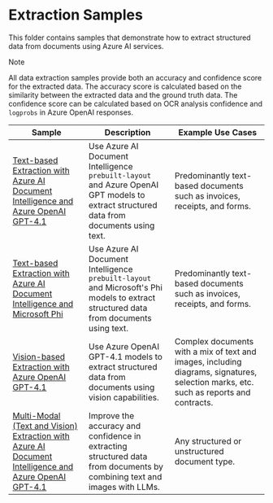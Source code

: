 # Extraction Samples

This folder contains samples that demonstrate how to extract structured data from documents using Azure AI services.

> [!NOTE]
> All data extraction samples provide both an accuracy and confidence score for the extracted data. The accuracy score is calculated based on the similarity between the extracted data and the ground truth data. The confidence score can be calculated based on OCR analysis confidence and `logprobs` in Azure OpenAI responses.

| Sample                                                                                                                                                              | Description                                                                                                                            | Example Use Cases                                                                                                                     |
| ------------------------------------------------------------------------------------------------------------------------------------------------------------------- | -------------------------------------------------------------------------------------------------------------------------------------- | ------------------------------------------------------------------------------------------------------------------------------------- |
| [Text-based Extraction with Azure AI Document Intelligence and Azure OpenAI GPT-4.1](./text/document-extraction-gpt.ipynb)                                          | Use Azure AI Document Intelligence `prebuilt-layout` and Azure OpenAI GPT models to extract structured data from documents using text. | Predominantly text-based documents such as invoices, receipts, and forms.                                                             |
| [Text-based Extraction with Azure AI Document Intelligence and Microsoft Phi](./text/document-extraction-phi.ipynb)                                                 | Use Azure AI Document Intelligence `prebuilt-layout` and Microsoft's Phi models to extract structured data from documents using text.  | Predominantly text-based documents such as invoices, receipts, and forms.                                                             |
| [Vision-based Extraction with Azure OpenAI GPT-4.1](./vision/document-extraction-gpt-vision.ipynb)                                                                  | Use Azure OpenAI GPT-4.1 models to extract structured data from documents using vision capabilities.                                   | Complex documents with a mix of text and images, including diagrams, signatures, selection marks, etc. such as reports and contracts. |
| [Multi-Modal (Text and Vision) Extraction with Azure AI Document Intelligence and Azure OpenAI GPT-4.1](./multimodal/document-extraction-gpt-text-and-vision.ipynb) | Improve the accuracy and confidence in extracting structured data from documents by combining text and images with LLMs.               | Any structured or unstructured document type.                                                                                         |
